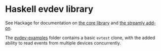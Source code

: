 Haskell evdev library
=====================

See Hackage for documentation on [the core library](http://hackage.haskell.org/package/evdev) and [the streamly add-on](http://hackage.haskell.org/package/evdev-streamly).

The [evdev-examples](https://github.com/georgefst/evdev/tree/master/evdev-examples) folder contains a basic `evtest` clone, with the added ability to read events from multiple devices concurrently.
